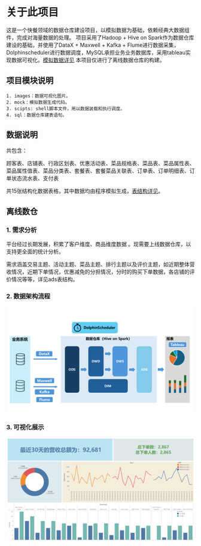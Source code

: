 # 关于此项目

  这是一个快餐领域的数据仓库建设项目，以模拟数据为基础，依赖经典大数据组件，完成对海量数据的处理。
  项目采用了Hadoop + Hive on Spark作为数据仓库建设的基础，并使用了DataX + Maxwell + Kafka + Flume进行数据采集，Dolphinscheduler进行数据调度，MySQL承担业务业务数据库，采用tableau实现数据可视化。[模拟数据详见](./mock)
  本项目仅进行了离线数据仓库的构建。

## 项目模块说明

    1. images：数据可视化图片。
    2. mock：模拟数据生成代码。
    3. scipts: shell脚本文件，用以数据装载和执行调度。
    4. sql：数据仓库建表语句。

## 数据说明

  共包含：

顾客表、店铺表、行政区划表、优惠活动表、菜品规格表、菜品表、菜品属性表、菜品属性值表、菜品分类表、套餐表、套餐菜品关联表、订单表、订单明细表、订单状态流水表、支付表

共15张结构化数据表格，其中数据均由程序模拟生成，[表结构详见](./mock)。

## 离线数仓

### 1. 需求分析

平台经过长期发展，积累了客户维度、商品维度数据 。现需要上线数据仓库，以支持更全面的统计分析。

需求涵盖交易主题、活动主题、菜品主题、排行主题以及评价主题，如近期整体营收情况，近期下单情况，优惠减免的分担情况，分时的购买下单数据，各店铺的评价情况等等，详见ads表结构。

### 2. 数据架构流程

![数据架构](./images/架构图.png)

### 3. 可视化展示

![可视化](./images/fast_food数据大盘.png)
